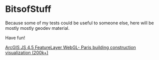 # BitsofStuff

Because some of my tests could be useful to someone else, here will be mostly mostly geodev material.

Have fun!

[ArcGIS JS 4.5 FeatureLayer WebGL- Paris building construction visualization (200k+)](ArcGIS-Javascript-45-Paris-Buildings)
